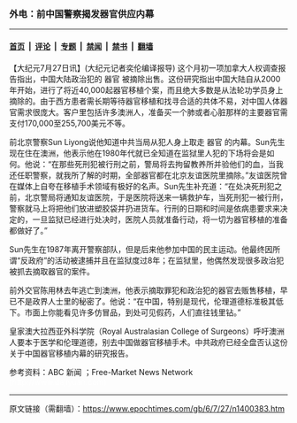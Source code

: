 ### 外电：前中国警察揭发器官供应内幕

---

#### [首页](../../../..?n1400383) &nbsp;|&nbsp; [评论](../../../../../epoch-comment?n1400383) &nbsp;|&nbsp; [专题](../../../../../epoch-special?n1400383) &nbsp;|&nbsp; [禁闻](../../../../../epoch-news?n1400383) &nbsp;|&nbsp; [禁书](../../../../../books?n1400383) &nbsp;|&nbsp; [翻墙](https://github.com/gfw-breaker/nogfw/blob/master/README.md?n1400383)


<div class="post_content" id="artbody" itemprop="articleBody">
 <!-- article content begin -->
 <p>
  【大纪元7月27日讯】(大纪元记者奕伦编译报导) 这个月初一项加拿大人权调查报告指出，中国大陆政治犯的
  <ok href="https://www.epochtimes.com/gb/tag/%E5%99%A8%E5%AE%98.html">
   器官
  </ok>
  被摘除出售。这份研究指出中国大陆自从2000年开始，进行了将近40,000起器官移植个案，而且绝大多数是从法轮功学员身上摘除的。由于西方患者需长期等待器官移植和找寻合适的共体不易，对中国人体器官需求很庞大。客户里包括许多澳洲人，准备买一个肺或者心脏那样的主要器官需支付170,000至255,700美元不等。
 </p>
 <p>
  前北京警察Sun Liyong说他知道中共当局从犯人身上取走
  <ok href="https://www.epochtimes.com/gb/tag/%E5%99%A8%E5%AE%98.html">
   器官
  </ok>
  的内幕。Sun先生现在住在澳洲，他表示他在1980年代就已全知道在监狱里人犯的下场将会是如何。他说：“在那些死刑犯被行刑之前，警局将去拘留教养所并验他们的血，当我还任职警察，就我所了解的时期，全部器官都在北京友谊医院里摘除。”友谊医院曾在媒体上自夸在移植手术领域有极好的名声。Sun先生补充道：“在处决死刑犯之前，北京警局将通知友谊医院，于是医院将送来一辆救护车，当死刑犯一被行刑，警察就马上将把他们放进塑胶袋并扔进货车。行刑的日期和时间是依病患要求来决定的，一旦监狱已经进行处决时，医院人员就准备行动，将一切为器官移植的准备都做好了。”
 </p>
 <p>
  Sun先生在1987年离开警察部队，但是后来他参加中国的民主运动。他最终因所谓“反政府”的活动被逮捕并且在监狱度过8年；在监狱里，他偶然发现很多政治犯被抓去摘取器官的案件。
 </p>
 <p>
  前外交官陈用林去年逃亡到澳洲，他表示摘取罪犯和政治犯的器官去贩售移植，早已不是政界人士里的秘密了。他说：“在中国，特别是现代，伦理道德标准极其低下。市面上你能看见许多仿冒品，到处可见假药，人们直往钱里钻。”
 </p>
 <p>
  皇家澳大拉西亚外科学院（Royal Australasian College of Surgeons）呼吁澳洲人要本于医学和伦理道德，别去中国做器官移植手术。中共政府已经全盘否认这份关于中国器官移植内幕的研究报告。
 </p>
 <p>
  参考资料：ABC 新闻 ；Free-Market News Network
  <br/>
  <font color="#ffffff">
   (http://www.dajiyuan.com)
  </font>
 </p>
 <!-- article content end -->
 <div id="below_article_ad">
 </div>
</div>


---

原文链接（需翻墙）：https://www.epochtimes.com/gb/6/7/27/n1400383.htm